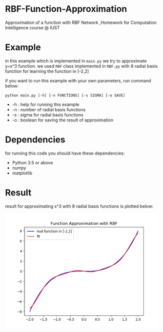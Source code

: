 # RBF-Function-Approximation
Approximation of a function with RBF Network ,Homework for Computation Intelligence course @ IUST


# Example
in this example which is implemented in `main.py` we try to approximate y=x^3 function.
we used `RBF` class implemented in `RBF.py` with 8 radial basis function for learning the function in [-2,2]

if you want to run this example with your own parameters, run command below:
```
python main.py [-h] [-n FUNCTIONS] [-s SIGMA] [-o SAVE]
```

+ -h : help for running this example
+ -n : number of radial basis functions
+ -s : sigma for radial basis functions
+ -o : boolean for saving the result of approximation

# Dependencies
for running this code you should have these dependencies:
+ Python 3.5 or above
+ numpy
+ matplotlib


# Result
result for approximating x^3 with 8 radial basis functions is plotted below:

![function approximation with 8 RBF nodes](./RBF-Trained-With-8-Radials.png)
